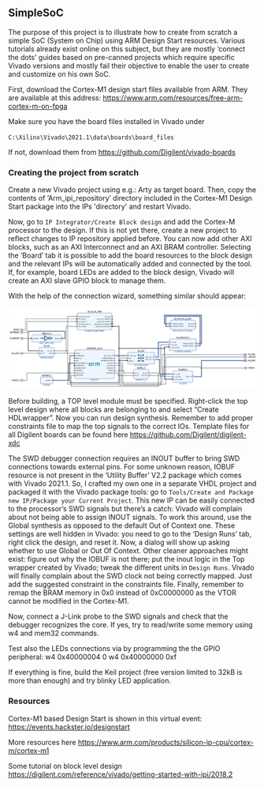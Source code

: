 ## SimpleSoC ##

The purpose of this project is to illustrate how to create from scratch a simple SoC (System on Chip) using ARM Design Start resources. Various tutorials already exist online on this subject, but they are mostly ‘connect the dots’ guides based on pre-canned projects which require specific Vivado versions and mostly fail their objective to enable the user to create and customize on his own SoC.

First, download the Cortex-M1 design start files available from ARM. They are available at this address: https://www.arm.com/resources/free-arm-cortex-m-on-fpga

Make sure you have the board files installed in Vivado under 

`C:\Xilinx\Vivado\2021.1\data\boards\board_files`

If not, download them from https://github.com/Digilent/vivado-boards

### Creating the project from scratch ###
Create a new Vivado project using e.g.: Arty as target board. Then, copy the contents of ‘Arm_ipi_repository’ directory included in the Cortex-M1 Design Start package into the IPs 'directory' and restart Vivado.

Now, go to `IP Integrator/Create Block design` and add the Cortex-M processor to the design. If this is not yet there, create a new project to reflect changes to IP repository applied before.
You can now add other AXI blocks, such as an AXI Interconnect and an AXI BRAM controller. 
Selecting the ‘Board’ tab it is possible to add the board resources to the block design and the relevant IPs will be automatically added and connected by the tool. If, for example, board LEDs are added to the block design, Vivado will create an AXI slave GPIO block to manage them.

With the help of the connection wizard, something similar should appear:

![SimpleSoc Block Diagram](/images/block-diagram.png)

Before building, a TOP level module must be specified. Right-click the top level design where all blocks are belonging to and select “Create HDLwrapper”. Now you can run design synthesis.
Remember to add proper constraints file to map the top signals to the correct IOs. Template files for all Digilent boards can be found here https://github.com/Digilent/digilent-xdc

The SWD debugger connection requires an INOUT buffer to bring SWD connections towards external pins. For some unknown reason, IOBUF resource is not present in the ‘Utility Buffer’ V2.2 package which comes with Vivado 2021.1. So, I crafted my own one in a separate VHDL project and packaged it with the Vivado package tools: go to `Tools/Create and Package new IP/Package your Current Project`. This new IP can be easily connected to the processor’s SWD signals but there’s a catch: Vivado will complain about not being able to assign INOUT signals. To work this around, use the Global synthesis as opposed to the default Out of Context one. These settings are well hidden in Vivado: you need to go to the ‘Design Runs’ tab, right click the design, and reset it. Now, a dialog will show up asking whether to use Global or Out Of Context. Other cleaner approaches might exist: figure out why the IOBUF is not there; put the inout logic in the Top wrapper created by Vivado; tweak the different units in `Design Runs`.
Vivado will finally complain about the SWD clock not being correctly mapped. Just add the suggested constraint in the constraints file.
Finally, remember to remap the BRAM memory in 0x0 instead of 0xC0000000 as the VTOR cannot be modified in the Cortex-M1.

Now, connect a J-Link probe to the SWD signals and check that the debugger recognizes the core. If yes, try to read/write some memory using w4 and mem32 commands.

Test also the LEDs connections via by programming the the GPIO peripheral:
w4 0x40000004 0
w4 0x40000000 0xf

If everything is fine, build the Keil project (free version limited to 32kB is more than enough) and try blinky LED application.


### Resources ###
Cortex-M1 based Design Start is shown in this virtual event:
https://events.hackster.io/designstart

More resources here
https://www.arm.com/products/silicon-ip-cpu/cortex-m/cortex-m1

Some tutorial on block level design
https://digilent.com/reference/vivado/getting-started-with-ipi/2018.2


